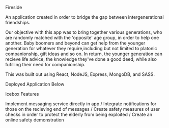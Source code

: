 Fireside

An application created in order to bridge the gap between intergenerational friendships. 

Our objective with this app was to bring together various generations, who are randomly matched with the 'opposite' age group, in order to help one another. Baby boomers and beyond can get help from the younger generation for whatever they require,including but not limited to platonic companionship, gift ideas and so on.  In return, the younger generation can recieve life advice, the knowledge they've done a good deed, while also fufilling their need for companionship. 

This was built out using React, NodeJS, Express, MongoDB, and SASS.

Deployed Application Below


Icebox Features

Implement messaging service directly in app / 
Integrate notifications for those on the recieving end of messages / 
Create safety measures of user checks in order to protect the elderly from being exploited / 
Create an online safety demonstration 
